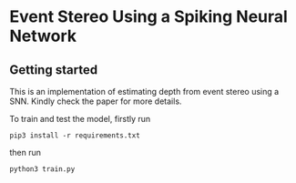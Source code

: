 # Event Stereo Using a Spiking Neural Network

## Getting started

This is an implementation of estimating depth from event stereo using a SNN. Kindly check the paper for more details.

To train and test the model, firstly run

```
pip3 install -r requirements.txt
```

then run
```
python3 train.py
```
